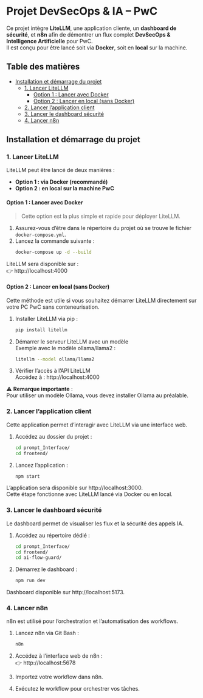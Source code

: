 # Projet DevSecOps & IA – PwC

Ce projet intègre **LiteLLM**, une application cliente, un **dashboard de sécurité**, et **n8n** afin de démontrer un flux complet **DevSecOps & Intelligence Artificielle** pour PwC.  
Il est conçu pour être lancé soit via **Docker**, soit en **local** sur la machine.

## Table des matières
- [Installation et démarrage du projet](#installation-et-démarrage-du-projet)
  - [1. Lancer LiteLLM](#1-lancer-litellm)
    - [Option 1 : Lancer avec Docker](#option-1--lancer-avec-docker)
    - [Option 2 : Lancer en local (sans Docker)](#option-2--lancer-en-local-sans-docker)
  - [2. Lancer l’application client](#2-lancer-lapplication-client)
  - [3. Lancer le dashboard sécurité](#3-lancer-le-dashboard-sécurité)
  - [4. Lancer n8n](#4-lancer-n8n)

## Installation et démarrage du projet

### 1. Lancer LiteLLM
LiteLLM peut être lancé de deux manières :  
- **Option 1 : via Docker (recommandé)**  
- **Option 2 : en local sur la machine PwC**

#### Option 1 : Lancer avec Docker
> Cette option est la plus simple et rapide pour déployer LiteLLM.

1. Assurez-vous d’être dans le répertoire du projet où se trouve le fichier `docker-compose.yml`.
2. Lancez la commande suivante :
   ```bash
   docker-compose up -d --build
   ```
LiteLLM sera disponible sur :  
👉 http://localhost:4000

#### Option 2 : Lancer en local (sans Docker)
Cette méthode est utile si vous souhaitez démarrer LiteLLM directement sur votre PC PwC sans conteneurisation.

1. Installer LiteLLM via pip :
   ```bash
   pip install litellm
   ```

2. Démarrer le serveur LiteLLM avec un modèle  
   Exemple avec le modèle ollama/llama2 :
   ```bash
   litellm --model ollama/llama2
   ```

3. Vérifier l’accès à l’API LiteLLM  
   Accédez à : http://localhost:4000

⚠️ **Remarque importante** :  
Pour utiliser un modèle Ollama, vous devez installer Ollama au préalable.

### 2. Lancer l’application client
Cette application permet d’interagir avec LiteLLM via une interface web.

1. Accédez au dossier du projet :
   ```bash
   cd prompt_Interface/
   cd frontend/
   ```

2. Lancez l’application :
   ```bash
   npm start
   ```

L’application sera disponible sur http://localhost:3000.  
Cette étape fonctionne avec LiteLLM lancé via Docker ou en local.

### 3. Lancer le dashboard sécurité
Le dashboard permet de visualiser les flux et la sécurité des appels IA.

1. Accédez au répertoire dédié :
   ```bash
   cd prompt_Interface/
   cd frontend/
   cd ai-flow-guard/
   ```

2. Démarrez le dashboard :
   ```bash
   npm run dev
   ```

Dashboard disponible sur http://localhost:5173.

### 4. Lancer n8n
n8n est utilisé pour l’orchestration et l’automatisation des workflows.

1. Lancez n8n via Git Bash :
   ```bash
   n8n
   ```

2. Accédez à l’interface web de n8n :  
   👉 http://localhost:5678

3. Importez votre workflow dans n8n.

4. Exécutez le workflow pour orchestrer vos tâches.

